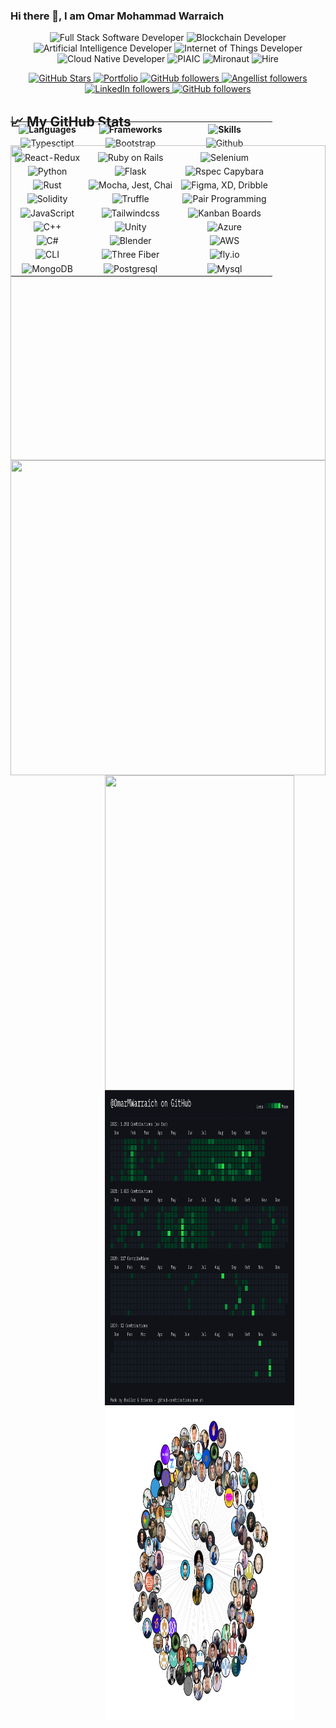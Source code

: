 ### Hi there 👋, I am Omar Mohammad Warraich

<p align="center">
        <img alt="Full Stack Software Developer" src="https://img.shields.io/badge/Full Stack Software Developer-yellowgreen?style=flat-square" height="100" width="100%"/>
        <img alt="Blockchain Developer" src="https://img.shields.io/badge/Blockchain Developer-red?style=flat-square" height="70" width="100%"/>
        <img alt="Artificial Intelligence Developer" src="https://img.shields.io/badge/Artificial Intelligence Developer-lightgrey?style=flat-square" height="70" width="100%"/>
        <img alt="Internet of Things Developer" src="https://img.shields.io/badge/Internet of Things Developer-yellow?style=flat-square" height="70" width="100%"/>
        <img alt="Cloud Native Developer" src="https://img.shields.io/badge/Cloud Native Developer-blue?style=flat-square" height="70" width="100%"/>
        <img alt="PIAIC" src="https://img.shields.io/badge/Presidential Initiative of Artificial Intelligence and Computing, Pakistan-green?style=flat-square" height="100" width="100%"/>
        <img alt="Mironaut" src="https://img.shields.io/badge/Micronaut-purple?style=flat-square" height="100" width="100%"/>
        <img alt="Hire" src="https://img.shields.io/badge/Available For Hire-black?style=flat-square" height="100" width="100%"/>
</p>        
      <p align="center">
        <a href="https://github.com/OmarMWarraich?tab=stars">
          <img alt="GitHub Stars" src="https://img.shields.io/github/stars/OmarMWarraich?logo=github" />
        </a>
        <a href="https://o-v-a-portfolio.netlify.app">
          <img alt="Portfolio" src="https://img.shields.io/badge/Visit-Portfolio-green" />
        </a>
        <a href="https://twitter.com/omarwarraich1">
          <img alt="GitHub followers" src="https://img.shields.io/badge/Twitter-blue?logo=twitter" />
        </a>
        <a href="https://wellfound.com/u/omar-warraich">
        <img alt="Angellist followers" src="https://img.shields.io/badge/Wellfound-red?logo=angellist" />
      </a>
        <a href="https://www.linkedin.com/in/o-va">
        <img alt="LinkedIn followers" src="https://img.shields.io/badge/LinkedIn-blue?logo=linkedin" />     
      </a>
        <a href="https://github.com/OmarMWarraich?tab=followers">
          <img alt="GitHub followers" src="https://img.shields.io/github/followers/OmarMWarraich?logo=github" />
        </a>
        <br />
      </p>


<div style="width:100%;height:0;padding-bottom:100%;position:relative;">    
<table align = "center" style="position:absolute;width:100%;height:100%;">
  <tr>
    <th>
      <img alt="Languages" src="https://img.shields.io/badge/Languages-yellow" />
    </th>
    <th>
      <img alt="Frameworks" src="https://img.shields.io/badge/Frameworks-yellow" />
    </th>
    <th>
      <img alt="Skills" src="https://img.shields.io/badge/Skills-yellow" />
    </th>
  </tr>
  <tr>
    <td align="center">
      <img alt="Typesctipt" src="https://img.shields.io/badge/Typescript-purple?logo=typescript" />
    </td>
    <td align="center">
      <img alt="Bootstrap" src="https://img.shields.io/badge/Bootstrap-purple?logo=bootstrap" />
    </td>
    <td align="center">
      <img alt="Github" src="https://img.shields.io/badge/Github-purple?logo=github" />
    </td>
  </tr>
  
  
  <tr>
    <td align="center">
      <img alt="React-Redux" src="https://img.shields.io/badge/React Redux-orange?logo=react" />
    </td>
    <td align="center">
      <img alt="Ruby on Rails" src="https://img.shields.io/badge/Ruby on Rails-orange?logo=ruby" />
    </td>
    <td align="center">
      <img alt="Selenium" src="https://img.shields.io/badge/Selenium-orange?logo=selenium" />
    </td>
  </tr>
  
  
  <tr> 
    <td align="center">
      <img alt="Python" src="https://img.shields.io/badge/Python-green?logo=python" />
    </td>
    <td align="center">
      <img alt="Flask" src="https://img.shields.io/badge/Flask-green?logo=python" />
    </td>
    <td align="center">
      <img alt="Rspec Capybara" src="https://img.shields.io/badge/Rspec, Capybara-green?logo=capybara" />
    </td>
  </tr>
  
  
  <tr>
  <td align="center">
      <img alt="Rust" src="https://img.shields.io/badge/Rust-blue" />
    </td>
    <td align="center">
      <img alt="Mocha, Jest, Chai" src="https://img.shields.io/badge/Mocha, Jest, Chai-blue?logo=jest" />
    </td>
    <td align="center">
      <img alt="Figma, XD, Dribble" src="https://img.shields.io/badge/Figma, XD, Dribble-blue?logo=figma" />
    </td>
  </tr>
  
  
  <tr>
    <td align="center">
      <img alt="Solidity" src="https://img.shields.io/badge/Solidity-pink?logo=solidity" />
    </td>
    <td align="center">
      <img alt="Truffle" src="https://img.shields.io/badge/Truffle-pink?logo=truffle" />
    </td>
    <td align="center">
      <img alt="Pair Programming" src="https://img.shields.io/badge/Pair Programming-pink?logo=programming" />
    </td>
  </tr>
        
  
  <tr>
   <td align="center">
      <img alt="JavaScript" src="https://img.shields.io/badge/JavaScript-bluevilot?logo=javascript" />
    </td>
    <td align="center">
      <img alt="Tailwindcss" src="https://img.shields.io/badge/Tailwindcss-bluevilot?logo=tailwindcss" />
    </td>
    <td align="center">
      <img alt="Kanban Boards" src="https://img.shields.io/badge/Kanban Boards-bluevilot?logo=table" />
    </td>
  </tr>
  
  
  <tr>
    <td align="center">
      <img alt="C++" src="https://img.shields.io/badge/C++-ff69b4?logo=c" />
    </td>
    <td align="center">
      <img alt="Unity" src="https://img.shields.io/badge/Unity-ff69b4?logo=unity" />
    </td>
    <td align="center">
      <img alt="Azure" src="https://img.shields.io/badge/Azure-ff69b4?logo=microsoft" />
    </td>
  </tr>
  
  
  <tr>
    <td align="center">
      <img alt="C#" src="https://img.shields.io/badge/C-lightgrey" />
    </td>
    <td align="center">
      <img alt="Blender" src="https://img.shields.io/badge/Blender-lightgrey?logo=blender" />
    </td>
    <td align="center">
      <img alt="AWS" src="https://img.shields.io/badge/AWS-lightgrey?logo=amazon" />
    </td>
  </tr>
  
  
  <tr>
    <td align="center">
      <img alt="CLI" src="https://img.shields.io/badge/CLI-yellowgreen?logo=linux" />
    </td>
    <td align="center">
      <img alt="Three Fiber" src="https://img.shields.io/badge/Three Fiber-yellowgreen?logo=react-three-fiber" />
    </td>
    <td align="center">
      <img alt="fly.io" src="https://img.shields.io/badge/Fly.io-yellowgreen" />
    </td>
  </tr>
  
 <tr>
    <td align="center">
      <img alt="MongoDB" src="https://img.shields.io/badge/MongoDB-green?logo=mongodb" />
    </td>
    <td align="center">
      <img alt="Postgresql" src="https://img.shields.io/badge/Postgresql-green?logo=postgresql" />
    </td>
    <td align="center">
      <img alt="Mysql" src="https://img.shields.io/badge/Mysql-green?logo=mysql" />
    </td>
  </tr>
        
 </table>
<div>
  

## &#x1f4c8; My GitHub Stats
<div style="width:100%;height:0;padding-bottom:100%;position:relative;"><img src="https://github-readme-stats.vercel.app/api?username=OmarMWarraich&theme=tokyonight" width="100%" height="100%" style="position:absolute"></img>
</div>

<div style="width:100%;height:0;padding-bottom:100%;position:relative;"><img src="https://github-readme-stats.vercel.app/api/top-langs/?username=OmarMWarraich&hide=java,html,css&theme=tokyonight" width="100%" height="100%" style="position:absolute"></img>
</div>
<div align="center" style="width:60%;height:0;padding-bottom:100%;position:relative;"><img src="https://streak-stats.demolab.com/?user=OmarMWarraich&theme=tokyonight" width="100%" height="100%" style="position:absolute"></img>
</div>

<div align="center" style="width:60%;height:0;padding-bottom:100%;position:relative;"><img src="./assets/contributions.png" width="100%" height="100%" style="position:absolute"></img>
</div>

<div align="center" style="width:60%;height:0;padding-bottom:100%;position:relative;"><img src="./assets/canvas.png" width="100%" height="100%" style="position:absolute"></img>
</div>




                                                                   


<!--
**OmarMWarraich/OmarMWarraich** is a ✨ _special_ ✨ repository because its `README.md` (this file) appears on your GitHub profile.

Here are some ideas to get you started:

- 🔭 I’m currently working on ...
- 🌱 I’m currently learning ...
- 👯 I’m looking to collaborate on ...
- 🤔 I’m looking for help with ...
- 💬 Ask me about ...
- 📫 How to reach me: ...
- 😄 Pronouns: ...
- ⚡ Fun fact: ...
-->
